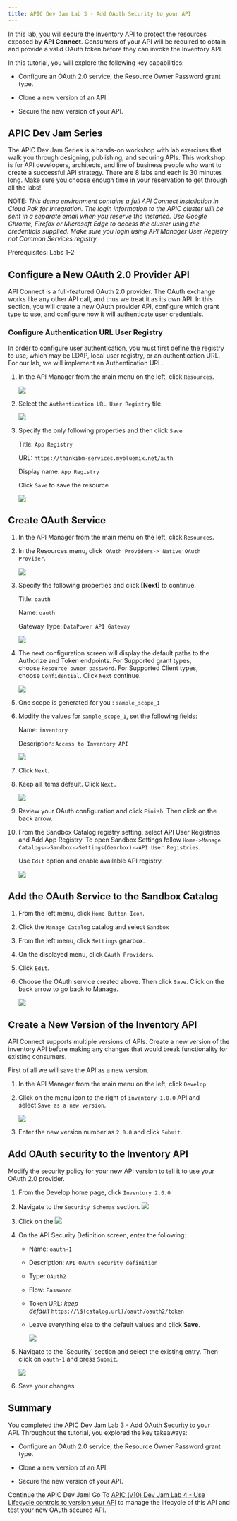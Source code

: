 ```yaml
---
title: APIC Dev Jam Lab 3 - Add OAuth Security to your API
---
```


In this lab, you will secure the Inventory API to protect the resources
exposed by **API Connect**. Consumers of your API will be required to
obtain and provide a valid OAuth token before they can invoke the
Inventory API.

In this tutorial, you will explore the following key capabilities:

-   Configure an OAuth 2.0 service, the Resource Owner Password grant
    type.

-   Clone a new version of an API.

-   Secure the new version of your API.

## APIC Dev Jam Series

The APIC Dev Jam Series is a hands-on workshop with lab exercises that
walk you through designing, publishing, and securing APIs. This workshop
is for API developers, architects, and line of business people who want
to create a successful API strategy. There are 8 labs and each is 30
minutes long. Make sure you choose enough time in your reservation to
get through all the labs! 

NOTE: *This demo environment contains a
full API Connect installation in Cloud Pak for Integration. The login
information to the APIC cluster will be sent in a separate email when
you reserve the instance. Use Google Chrome, Firefox or Microsoft Edge
to access the cluster using the credentials supplied. Make sure you
login using API Manager User Registry not Common Services
registry.*

Prerequisites: Labs 1-2

## Configure a New OAuth 2.0 Provider API

API Connect is a full-featured OAuth 2.0 provider. The OAuth exchange
works like any other API call, and thus we treat it as its own API. In
this section, you will create a new OAuth provider API, configure which
grant type to use, and configure how it will authenticate user
credentials.

### Configure Authentication URL User Registry

In order to configure user authentication, you must first define the
registry to use, which may be LDAP, local user registry, or an
authentication URL. For our lab, we will implement an Authentication
URL.

1.  In the API Manager from the main menu on the left,
    click `Resources`.

    ![](images/tutorial_html_newcreateregistry.png)

2.  Select the `Authentication URL User
    Registry` tile.

    ![](images/tutorial_html_ae58ee320d642047.png)

3.  Specify the only following properties and then
    click `Save`

    Title: `App Registry`

    URL: `https://thinkibm-services.mybluemix.net/auth`

    Display name: `App Registry`

    Click `Save` to save the resource

    ![](images/tutorial_html_ae75a185a7c7e950.png)

 Create OAuth Service
----------------------------------------------------------------------------------------------------------------------------------------

1.  In the API Manager from the main menu on the left,
    click `Resources`.

2.  In the Resources menu, click  `OAuth Providers-> Native OAuth
    Provider`.

    ![](images/tutorial_html_f1fe85d169c1b8fc.png)

3.  Specify the following properties and
    click **[Next]** to continue.

    Title: `oauth`

    Name: `oauth`

    Gateway Type: `DataPower API Gateway`

    ![](images/tutorial_html_22f9d0d5c30f657d.png)

4.  The next configuration screen will display the default paths to the Authorize and Token endpoints. For Supported grant types, choose `Resource owner password`. For Supported Client types, choose `Confidential`.
    Click `Next` continue.

    ![](images/tutorial_html_2e278c6df90a639f.png)

5.  One scope is generated for you
    : `sample_scope_1`

6.  Modify the values
    for `sample_scope_1`, set the
    following fields:

    Name: `inventory`

    Description: `Access to Inventory API`

    ![](images/tutorial_html_b42ee8bacaf23a4c.png)

7.  Click `Next`.

8.  Keep all items default.
    Click `Next.`

    ![](images/tutorial_html_985e9dbc3a3f82c0.png)

9.  Review your OAuth configuration and
    click `Finish`.
    Then click on the back arrow.

10. From the Sandbox Catalog registry setting, select API User
    Registries and Add App Registry. To open Sandbox Settings follow
    `Home->Manage Catalogs->Sandbox->Settings(Gearbox)->API User Registries`.

    Use `Edit` option and enable available API registry.

    ![](images/tutorial_html_c24f06de482a8ab5.png)

 Add the OAuth Service to the Sandbox Catalog
----------------------------------------------------------------------------------------------------------------------------------------------------------------

1.  From the left menu, click `Home Button
    Icon`.

2.  Click the `Manage
    Catalog` catalog
    and select
    `Sandbox` 

3.  From the left menu,
    click `Settings`
    gearbox.

4.  On the displayed menu, click `OAuth
    Providers`.

5.  Click `Edit`.

6.  Choose the OAuth service created above. Then click `Save`. Click on the back arrow to go back to Manage.

    ![](images/tutorial_html_6fa9961893476e8e.png)

## Create a New Version of the Inventory API

API Connect supports multiple versions of APIs. Create a new version of the inventory API before making any changes that would break functionality for existing consumers. 

First of all we will save the API as a new version.

1.  In the API Manager from the main menu on the left, click `Develop`.

2.  Click on the menu icon to the right of `inventory 1.0.0` API and select `Save as a new version`.  

    ![](images/tutorial_html_4f0d083547b597a4.png)

3.  Enter the new version number
    as `2.0.0` and
    click `Submit`.

## Add OAuth security to the Inventory API

Modify the security policy for your new API version to tell it to use your OAuth 2.0 provider.

1.  From the Develop home page, click `Inventory 2.0.0`

2.  Navigate to the `Security Schemas` section.
        ![](images/Step3_1.png)

3.  Click on the ![](images/plus.png)

4.  On the API Security Definition screen, enter the following:

    -   Name: `oauth-1`

    -   Description: `API OAuth security definition`

    -   Type: `OAuth2`

    -   Flow: `Password`

    -   Token URL: *keep default* `https://\$(catalog.url)/oauth/oauth2/token`

    -   Leave everything else to the default values and
        click **Save**.  

        ![](images/Step3_2.png)


5.  Navigate to the \`Security\` section and select the existing entry. Then click on `oauth-1` and press `Submit`.

    ![](images/Step3_5.png)

6.  Save your changes.

## Summary

You completed the APIC Dev Jam Lab 3 - Add OAuth Security to your API. Throughout the tutorial, you explored the key takeaways:

-   Configure an OAuth 2.0 service, the Resource Owner Password grant
    type.

-   Clone a new version of an API.

-   Secure the new version of your API.

Continue the APIC Dev Jam! Go To [APIC (v10) Dev Jam Lab 4 - Use Lifecycle controls to version your API](../Lab4) to manage the lifecycle of this API and test your new OAuth secured API.
